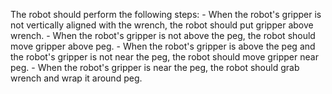 

The robot should perform the following steps:
    - When the robot's gripper is not vertically aligned with the wrench, the robot should put gripper above wrench.
    - When the robot's gripper is not above the peg, the robot should move gripper above peg.
    - When the robot's gripper is above the peg and the robot's gripper is not near the peg, the robot should move gripper near peg.
    - When the robot's gripper is near the peg, the robot should grab wrench and wrap it around peg.